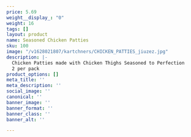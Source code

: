 ```yaml
---
price: 5.69
weight__display_: "0"
weight: 16
tags: []
layout: product
name: Seasoned Chicken Patties
sku: 100
image: "/v1628021807/kartchners/CHICKEN_PATTIES_jiuzez.jpg"
description: |-
  Chicken Patties made with Chicken Thighs Seasoned to Perfection
  2 per pack
product_options: []
meta_title: ''
meta_description: ''
social_image: ''
canonical: ''
banner_image: ''
banner_format: ''
banner_class: ''
banner_alt: ''

---
```

